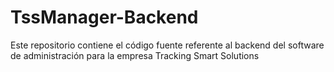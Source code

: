 # TssManager-Backend
Este repositorio contiene el código fuente referente al backend del software de administración para la empresa Tracking Smart Solutions
